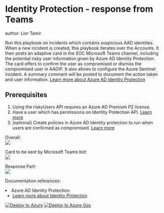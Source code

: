 # Identity Protection - response from Teams
author: Lior Tamir

Run this playbook on incidents which contains suspicious AAD identities. When a new incident is created, this playbook iterates over the Accounts. It then posts an adaptive card in the SOC Microsoft Teams channel, including the potential risky user information given by Azure AD Identity Protection. The card offers to confirm the user as compromised or dismiss the compromised user in AADIP. It also allows to configure the Azure Sentinel incident. A summary comment will be posted to document the action taken and user information. [Learn more about Azure AD Identity Protection](https://docs.microsoft.com/azure/active-directory/identity-protection/overview-identity-protection)

## Prerequisites
1. Using the riskyUsers API requires an Azure AD Premium P2 license. 
2. Have a user which has permissions on Identity Protection API. [Learn more](https://docs.microsoft.com/graph/api/riskyuser-confirmcompromised?view=graph-rest-1.0#permissions)
 3. (optional) Create policies in Azure AD Identity protection to run when users are confirmed as compromised. [Learn more](https://docs.microsoft.com/azure/active-directory/identity-protection/concept-identity-protection-policies)

Overall:<br>
![](./images/ImageLight1.png)

Card to be sent by Microsoft Teams bot: <br>
![](./images/TeamsCard.png)

Response Part:<br>
![](./images/commentLight.png)

Documentation references:
<li>Azure AD Identity Protection:
<ul>
<li><a href="https://docs.microsoft.com/azure/active-directory/identity-protection/overview-identity-protection" target="_blank" rel="noopener">Learn more about Identity Protection</a></li>
</ul>
</li>


[![Deploy to Azure](https://aka.ms/deploytoazurebutton)](https://portal.azure.com/#create/Microsoft.Template/uri/https%3A%2F%2Fraw.githubusercontent.com%2FAzure%2FAzure-Sentinel%2Fmaster%2FPlaybooks%2FIdentityProtection-TeamsBotResponse%2Fazuredeploy.json)
[![Deploy to Azure Gov](https://aka.ms/deploytoazuregovbutton)](https://portal.azure.us/#create/Microsoft.Template/uri/https%3A%2F%2Fraw.githubusercontent.com%2FAzure%2FAzure-Sentinel%2Fmaster%2FPlaybooks%2FIdentityProtection-TeamsBotResponse%2Fazuredeploy.json)